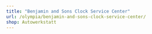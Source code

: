 ```yaml
---
title: "Benjamin and Sons Clock Service Center"
url: /olympia/benjamin-and-sons-clock-service-center/
shop: Autowerkstatt
---
```

